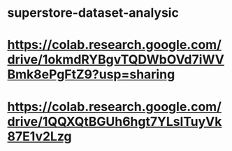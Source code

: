 # superstore-dataset-analysic
# https://colab.research.google.com/drive/1okmdRYBgvTQDWbOVd7iWVBmk8ePgFtZ9?usp=sharing
# https://colab.research.google.com/drive/1QQXQtBGUh6hgt7YLslTuyVk87E1v2Lzg
